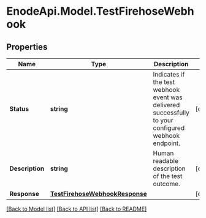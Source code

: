 # EnodeApi.Model.TestFirehoseWebhook

## Properties

Name | Type | Description | Notes
------------ | ------------- | ------------- | -------------
**Status** | **string** | Indicates if the test webhook event was delivered successfully to your configured webhook endpoint. | [optional] 
**Description** | **string** | Human readable description of the test outcome. | [optional] 
**Response** | [**TestFirehoseWebhookResponse**](TestFirehoseWebhookResponse.md) |  | [optional] 

[[Back to Model list]](../README.md#documentation-for-models) [[Back to API list]](../README.md#documentation-for-api-endpoints) [[Back to README]](../README.md)

